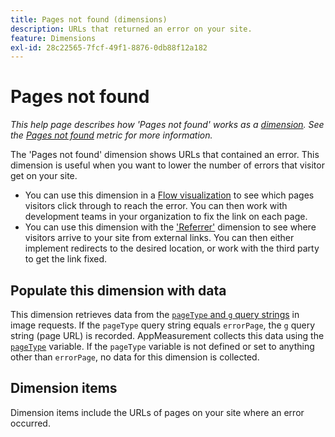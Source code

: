 ```yaml
---
title: Pages not found (dimensions)
description: URLs that returned an error on your site.
feature: Dimensions
exl-id: 28c22565-7fcf-49f1-8876-0db88f12a182
---
```

# Pages not found

*This help page describes how 'Pages not found' works as a [dimension](overview.md). See the [Pages not found](../metrics/pages-not-found.md) metric for more information.*

The 'Pages not found' dimension shows URLs that contained an error. This dimension is useful when you want to lower the number of errors that visitor get on your site.

* You can use this dimension in a [Flow visualization](/help/analyze/analysis-workspace/visualizations/c-flow/flow.md) to see which pages visitors click through to reach the error. You can then work with development teams in your organization to fix the link on each page.
* You can use this dimension with the ['Referrer'](referrer.md) dimension to see where visitors arrive to your site from external links. You can then either implement redirects to the desired location, or work with the third party to get the link fixed.

## Populate this dimension with data

This dimension retrieves data from the [`pageType` and `g` query strings](/help/implement/validate/query-parameters.md) in image requests. If the `pageType` query string equals `errorPage`, the `g` query string (page URL) is recorded. AppMeasurement collects this data using the [`pageType`](/help/implement/vars/page-vars/pagetype.md) variable. If the `pageType` variable is not defined or set to anything other than `errorPage`, no data for this dimension is collected.

## Dimension items

Dimension items include the URLs of pages on your site where an error occurred.
